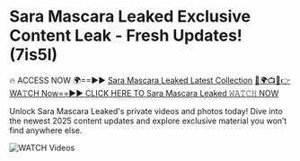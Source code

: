 # Sara Mascara Leaked Exclusive Content Leak - Fresh Updates! (7is5l)

🔥 ACCESS NOW 🌍==►► <a href="https://tinyurl.com/3fjeunct" rel="nofollow">Sara Mascara Leaked Latest Collection</a></h3>
[🔴🌍📺📱👉WA𝚃CH Now==►► CLICK HERE TO Sara Mascara Leaked 𝚆𝙰𝚃𝙲𝙷 NOW](https://tinyurl.com/3fjeunct)

Unlock Sara Mascara Leaked's private videos and photos today! Dive into the newest 2025 content updates and explore exclusive material you won’t find anywhere else.


<a href="https://tinyurl.com/3fjeunct" rel="nofollow" data-target="animated-image.originalLink"><img src="https://camo.githubusercontent.com/8a4f000d20f83aca3bf7ec5f350d767afa0574a8a352519fd8cfa583a6f93a33/68747470733a2f2f692e696d6775722e636f6d2f644a486b345a712e676966" alt="WATCH Videos" data-canonical-src="https://i.imgur.com/dJHk4Zq.gif" style="max-width: 100%; display: inline-block;" data-target="animated-image.originalImage"></a>
